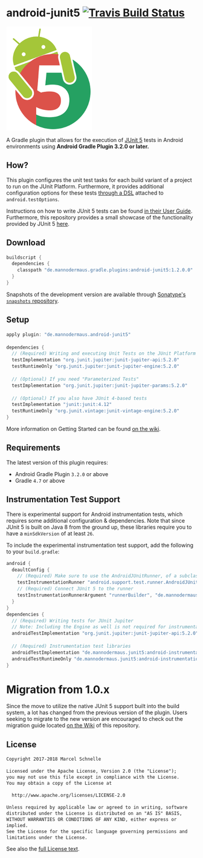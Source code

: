 # android-junit5 [![Travis Build Status](https://travis-ci.org/mannodermaus/android-junit5.svg?branch=master)][travisci]

![Logo](.images/logo.png)

A Gradle plugin that allows for the execution of [JUnit 5][junit5gh] tests in Android environments using **Android Gradle Plugin 3.2.0 or later.**

## How?

This plugin configures the unit test tasks for each build variant of a project to run on the JUnit Platform. Furthermore, it provides additional configuration options for these tests [through a DSL][wiki-dsl] attached to `android.testOptions`.

Instructions on how to write JUnit 5 tests can be found [in their User Guide][junit5ug].
Furthermore, this repository provides a small showcase of the functionality provided by JUnit 5 [here][sampletests].

## Download

```groovy
buildscript {
  dependencies {
    classpath "de.mannodermaus.gradle.plugins:android-junit5:1.2.0.0"
  }
}
```

Snapshots of the development version are available through [Sonatype's `snapshots` repository][sonatyperepo].

## Setup

```groovy
apply plugin: "de.mannodermaus.android-junit5"

dependencies {
  // (Required) Writing and executing Unit Tests on the JUnit Platform
  testImplementation "org.junit.jupiter:junit-jupiter-api:5.2.0"
  testRuntimeOnly "org.junit.jupiter:junit-jupiter-engine:5.2.0"

  // (Optional) If you need "Parameterized Tests"
  testImplementation "org.junit.jupiter:junit-jupiter-params:5.2.0"

  // (Optional) If you also have JUnit 4-based tests
  testImplementation "junit:junit:4.12"
  testRuntimeOnly "org.junit.vintage:junit-vintage-engine:5.2.0"
}
```

More information on Getting Started can be found [on the wiki][wiki-gettingstarted].

## Requirements

The latest version of this plugin requires:
* Android Gradle Plugin `3.2.0` or above
* Gradle `4.7` or above

## Instrumentation Test Support

There is experimental support for Android instrumentation tests, which requires some additional configuration & dependencies. Note that since JUnit 5 is built on Java 8 from the ground up, these libraries require you to have a `minSdkVersion` of at least `26`.

To include the experimental instrumentation test support, add the following to your `build.gradle`:

```groovy
android {
  deaultConfig {
    // (Required) Make sure to use the AndroidJUnitRunner, of a subclass of it
    testInstrumentationRunner "android.support.test.runner.AndroidJUnitRunner"
    // (Required) Connect JUnit 5 to the runner
    testInstrumentationRunnerArgument "runnerBuilder", "de.mannodermaus.junit5.AndroidJUnit5Builder"
  }
}
dependencies {
  // (Required) Writing tests for JUnit Jupiter
  // Note: Including the Engine as well is not required for instrumentation tests
  androidTestImplementation "org.junit.jupiter:junit-jupiter-api:5.2.0"

  // (Required) Instrumentation test libraries
  androidTestImplementation "de.mannodermaus.junit5:android-instrumentation-test:0.2.2"
  androidTestRuntimeOnly "de.mannodermaus.junit5:android-instrumentation-test-runner:0.2.2"
}
```

# Migration from 1.0.x

Since the move to utilize the native JUnit 5 support built into the build system, a lot has changed from the previous version of the plugin. Users seeking to migrate to the new version are encouraged to check out the migration guide located [on the Wiki][wiki-migration] of this repository.

## License

```
Copyright 2017-2018 Marcel Schnelle

Licensed under the Apache License, Version 2.0 (the "License");
you may not use this file except in compliance with the License.
You may obtain a copy of the License at

  http://www.apache.org/licenses/LICENSE-2.0

Unless required by applicable law or agreed to in writing, software
distributed under the License is distributed on an "AS IS" BASIS,
WITHOUT WARRANTIES OR CONDITIONS OF ANY KIND, either express or implied.
See the License for the specific language governing permissions and
limitations under the License.
```

See also the [full License text](LICENSE).

 [junit5gh]: https://github.com/junit-team/junit5
 [junit5ug]: https://junit.org/junit5/docs/current/user-guide
 [travisci]: https://travis-ci.org/mannodermaus/android-junit5
 [sonatyperepo]: https://oss.sonatype.org/content/repositories/snapshots
 [sampletests]: sample/src/test
 [wiki-dsl]: https://github.com/mannodermaus/android-junit5/wiki/Configuration-DSL
 [wiki-migration]: https://github.com/mannodermaus/android-junit5/wiki/Migrating-from-1.0.x
 [wiki-gettingstarted]: https://github.com/mannodermaus/android-junit5/wiki/Getting-Started